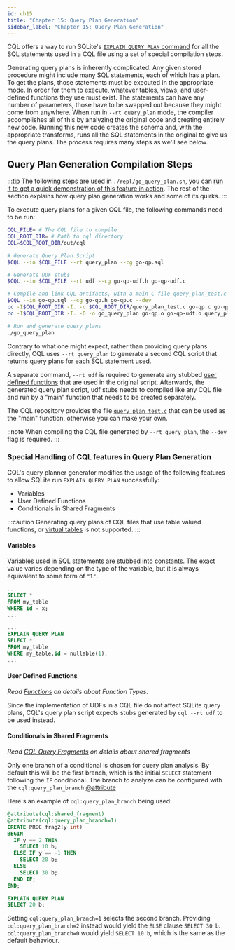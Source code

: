```yaml
---
id: ch15
title: "Chapter 15: Query Plan Generation"
sidebar_label: "Chapter 15: Query Plan Generation"
---
```

CQL offers a way to run SQLite's [`EXPLAIN QUERY PLAN` command](https://www.sqlite.org/eqp.html) for all the SQL statements used in a CQL file using a set of special compilation steps.

Generating query plans is inherently complicated. Any given stored procedure might include many SQL statements, each of which has a plan. To get the plans, those statements must be executed in the appropriate mode. In order for them to execute, whatever tables, views, and user-defined functions they use must exist. The statements can have any number of parameters, those have to be swapped out because they might come from anywhere. When run in `--rt query_plan` mode, the compiler accomplishes all of this by analyzing the original code and creating entirely new code. Running this new code creates the schema and, with the appropriate transforms, runs all the SQL statements in the original to give us the query plans. The process requires many steps as we'll see below.

## Query Plan Generation Compilation Steps
:::tip
The following steps are used in `./repl/go_query_plan.sh`, you can [run it to get a quick demonstration of this feature in action](../../docs/playground#query-plan-playground). The rest of the section explains how query plan generation works and some of its quirks.
:::

To execute query plans for a given CQL file, the following commands need to be run:

```bash
CQL_FILE= # The CQL file to compile
CQL_ROOT_DIR= # Path to cql directory
CQL=$CQL_ROOT_DIR/out/cql

# Generate Query Plan Script
$CQL --in $CQL_FILE --rt query_plan --cg go-qp.sql

# Generate UDF stubs
$CQL --in $CQL_FILE --rt udf --cg go-qp-udf.h go-qp-udf.c

# Compile and link CQL artifacts, with a main C file query_plan_test.c
$CQL --in go-qp.sql --cg go-qp.h go-qp.c --dev
cc -I$CQL_ROOT_DIR -I. -c $CQL_ROOT_DIR/query_plan_test.c go-qp.c go-qp-udf.c
cc -I$CQL_ROOT_DIR -I. -O -o go_query_plan go-qp.o go-qp-udf.o query_plan_test.o $CQL_ROOT_DIR/cqlrt.c -lsqlite3

# Run and generate query plans
./go_query_plan
```

Contrary to what one might expect, rather than providing query plans directly, CQL uses `--rt query_plan` to generate a second CQL script that returns query plans for each SQL statement used.

A separate command, `--rt udf` is required to generate any stubbed [user defined functions](#chapter-8-functions) that are used in the original script. Afterwards, the generated query plan script, udf stubs needs to compiled like any CQL file and run by a "main" function that needs to be created separately.

The CQL repository provides the file [`query_plan_test.c`](../../sources/query_plan_test.c) that can be used as the "main" function, otherwise you can make your own.

::note
When compiling the CQL file generated by `--rt query_plan`, the `--dev` flag is required.
:::

### Special Handling of CQL features in Query Plan Generation
CQL's query planner generator modifies the usage of the following features to allow SQLite run `EXPLAIN QUERY PLAN` successfully:

- Variables
- User Defined Functions
- Conditionals in Shared Fragments

:::caution
Generating query plans of CQL files that use table valued functions, or [virtual tables](https://sqlite.org/vtab.html#:~:text=2.-,Table%2Dvalued%20functions,columns%20of%20the%20virtual%20table.) is not supported.
:::

#### Variables
Variables used in SQL statements are stubbed into constants. The exact value varies depending on the type of the variable, but it is always equivalent to some form of `"1"`.

```sql title="original.sql"
...
SELECT *
FROM my_table
WHERE id = x;
...
```

```sql title="query_plan.sql"
...
EXPLAIN QUERY PLAN
SELECT *
FROM my_table
WHERE my_table.id = nullable(1);
...
```

#### User Defined Functions
_Read [Functions](#chapter-8-functions) on details about Function Types._

Since the implementation of UDFs in a CQL file do not affect SQLite query plans, CQL's query plan script expects stubs generated by `cql --rt udf` to be used instead.

#### Conditionals in Shared Fragments
_Read [CQL Query Fragments](#chapter-14-cql-shared-fragments) on details about shared fragments_

Only one branch of a conditional is chosen for query plan analysis. By default this will be the first branch, which is the initial `SELECT` statement following the `IF` conditional.
The branch to analyze can be configured with the `cql:query_plan_branch` [@attribute](#appendix-3-control-directives)

Here's an example of `cql:query_plan_branch` being used:

```sql title="original.sql"
@attribute(cql:shared_fragment)
@attribute(cql:query_plan_branch=1)
CREATE PROC frag2(y int)
BEGIN
  IF y == 2 THEN
    SELECT 10 b;
  ELSE IF y == -1 THEN
    SELECT 20 b;
  ELSE
    SELECT 30 b;
  END IF;
END;
```

```sql title="query_plan.sql"
EXPLAIN QUERY PLAN
SELECT 20 b;
```

Setting `cql:query_plan_branch=1` selects the second branch. Providing `cql:query_plan_branch=2` instead would yield the `ELSE` clause `SELECT 30 b`. `cql:query_plan_branch=0` would yield `SELECT 10 b`, which is the same as the default behaviour.
